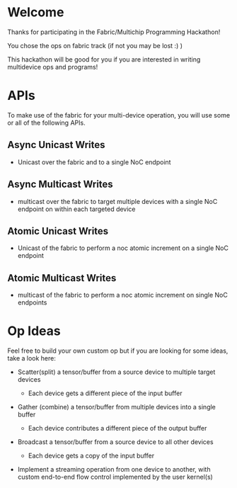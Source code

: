 # Welcome
Thanks for participating in the Fabric/Multichip Programming Hackathon!

You chose the ops on fabric track (if not you may be lost :) )

This hackathon will be good for you if you are interested in writing multidevice ops
and programs!


# APIs
To make use of the fabric for your multi-device operation, you will use some or all of
the following APIs.

## Async Unicast Writes
- Unicast over the fabric and to a single NoC endpoint


## Async Multicast Writes
- multicast over the fabric to target multiple devices with a single NoC endpoint on
  within each targeted device


## Atomic Unicast Writes
- Unicast of the fabric to perform a noc atomic increment on a single NoC endpoint


## Atomic Multicast Writes
- multicast of the fabric to perform a noc atomic increment on single NoC endpoints


# Op Ideas
Feel free to build your own custom op but if you are looking for some ideas, take a
look here:

- Scatter(split) a tensor/buffer from a source device to multiple target devices
  - Each device gets a different piece of the input buffer

- Gather (combine) a tensor/buffer from multiple devices into a single buffer
  - Each device contributes a different piece of the output buffer

- Broadcast a tensor/buffer from a source device to all other devices
  - Each device gets a copy of the input buffer

- Implement a streaming operation from one device to another, with custom end-to-end flow
  control implemented by the user kernel(s)

